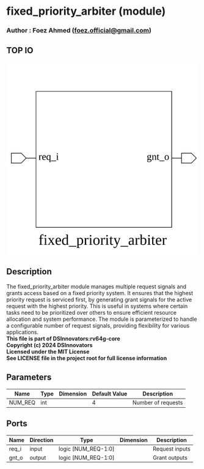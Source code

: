 # fixed_priority_arbiter (module)

### Author : Foez Ahmed (foez.official@gmail.com)

## TOP IO
<img src="./fixed_priority_arbiter_top.svg">

## Description

The fixed_priority_arbiter module manages multiple request signals and grants access based on a
fixed priority system. It ensures that the highest priority request is serviced first, by generating
grant signals for the active request with the highest priority. This is useful in systems where
certain tasks need to be prioritized over others to ensure efficient resource allocation and system
performance. The module is parameterized to handle a configurable number of request signals,
providing flexibility for various applications.
<br>**This file is part of DSInnovators:rv64g-core**
<br>**Copyright (c) 2024 DSInnovators**
<br>**Licensed under the MIT License**
<br>**See LICENSE file in the project root for full license information**

## Parameters
|Name|Type|Dimension|Default Value|Description|
|-|-|-|-|-|
|NUM_REQ|int||4|Number of requests|

## Ports
|Name|Direction|Type|Dimension|Description|
|-|-|-|-|-|
|req_i|input|logic [NUM_REQ-1:0]||Request inputs|
|gnt_o|output|logic [NUM_REQ-1:0]||Grant outputs|
